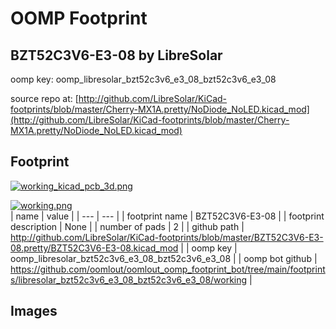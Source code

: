 # OOMP Footprint  
## BZT52C3V6-E3-08  by LibreSolar  
  
oomp key: oomp_libresolar_bzt52c3v6_e3_08_bzt52c3v6_e3_08  
  
source repo at: [http://github.com/LibreSolar/KiCad-footprints/blob/master/Cherry-MX1A.pretty/NoDiode_NoLED.kicad_mod](http://github.com/LibreSolar/KiCad-footprints/blob/master/Cherry-MX1A.pretty/NoDiode_NoLED.kicad_mod)  
## Footprint  
  
[![working_kicad_pcb_3d.png](working_kicad_pcb_3d_600.png)](working_kicad_pcb_3d.png)  
  
[![working.png](working_600.png)](working.png)  
| name | value | 
| --- | --- | 
| footprint name | BZT52C3V6-E3-08 | 
| footprint description | None | 
| number of pads | 2 | 
| github path | http://github.com/LibreSolar/KiCad-footprints/blob/master/BZT52C3V6-E3-08.pretty/BZT52C3V6-E3-08.kicad_mod | 
| oomp key | oomp_libresolar_bzt52c3v6_e3_08_bzt52c3v6_e3_08 | 
| oomp bot github | https://github.com/oomlout/oomlout_oomp_footprint_bot/tree/main/footprints/libresolar_bzt52c3v6_e3_08_bzt52c3v6_e3_08/working | 
## Images  
